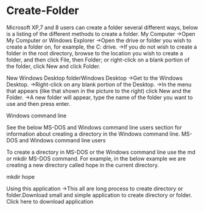 Create-Folder
=============

Microsoft XP,7 and 8 users can create a folder several different ways, below is a listing of the different methods to create a folder.
My Computer
->Open My Computer or Windows Explorer
->Open the drive or folder you wish to create a folder on, for example, the C: drive.
->If you do not wish to create a folder in the root directory, browse to the location you wish to create a folder, and then click File, then Folder; or right-click on a blank portion of the folder, click New and click Folder.


New Windows Desktop folderWindows Desktop
->Get to the Windows Desktop.
->Right-click on any blank portion of the Desktop.
->In the menu that appears (like that shown in the picture to the right) click New and the Folder.
->A new folder will appear, type the name of the folder you want to use and then press enter.

Windows command line

See the below MS-DOS and Windows command line users section for information about creating a directory in the Windows command line.
MS-DOS and Windows command line users

To create a directory in MS-DOS or the Windows command line use the md or mkdir MS-DOS command. For example, in the below example we are creating a new directory called hope in the current directory.

mkdir hope 


Using this application
->This all are long process to create directory or folder.Download small and simple application to create directory or folder.
Click here to download application
